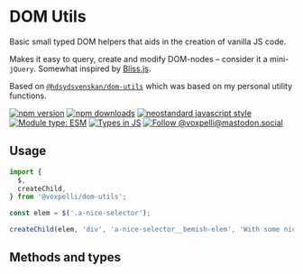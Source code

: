 # DOM Utils

Basic small typed DOM helpers that aids in the creation of vanilla JS code.

Makes it easy to query, create and modify DOM-nodes – consider it a mini-`jQuery`. Somewhat inspired by [Bliss.js](http://blissfuljs.com/).

Based on [`@hdsydsvenskan/dom-utils`](https://github.com/sydsvenskan/js-dom-utils) which was based on my personal utility functions.

[![npm version](https://img.shields.io/npm/v/@voxpelli/dom-utils.svg?style=flat)](https://www.npmjs.com/package/@voxpelli/dom-utils)
[![npm downloads](https://img.shields.io/npm/dm/@voxpelli/dom-utils.svg?style=flat)](https://www.npmjs.com/package/@voxpelli/dom-utils)
[![neostandard javascript style](https://img.shields.io/badge/code_style-neostandard-7fffff?style=flat&labelColor=ff80ff)](https://github.com/neostandard/neostandard)
[![Module type: ESM](https://img.shields.io/badge/module%20type-esm-brightgreen)](https://github.com/voxpelli/badges-cjs-esm)
[![Types in JS](https://img.shields.io/badge/types_in_js-yes-brightgreen)](https://github.com/voxpelli/types-in-js)
[![Follow @voxpelli@mastodon.social](https://img.shields.io/mastodon/follow/109247025527949675?domain=https%3A%2F%2Fmastodon.social&style=social)](https://mastodon.social/@voxpelli)

## Usage

```javascript
import {
  $,
  createChild,
} from '@voxpelli/dom-utils';

const elem = $('.a-nice-selector');

createChild(elem, 'div', 'a-nice-selector__bemish-elem', 'With some nice text in it');
```

## Methods and types
